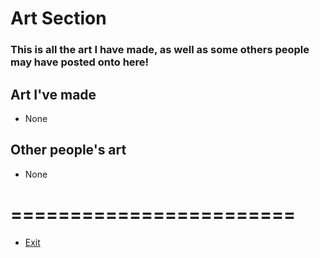 # Art Section
### This is all the art I have made, as well as some others people may have posted onto here!

## Art I've made
* None

## Other people's art
* None

# ========================

* [Exit](README.md)
